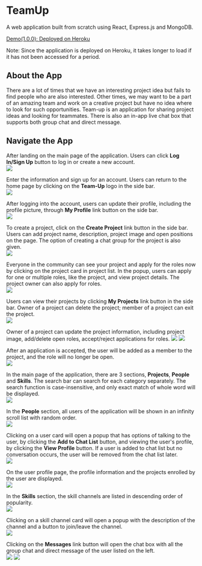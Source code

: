 # TeamUp

A web application built from scratch using React, Express.js and MongoDB.

[Demo(1.0.0): Deployed on Heroku](https://team-up-2021.herokuapp.com/)

Note: Since the application is deployed on Heroku, it takes longer to load if it has not been accessed for a period.

## About the App

There are a lot of times that we have an interesting project idea but fails to find people who are also interested. Other times, we may want to be a part of an amazing team and work on a creative project but have no idea where to look for such opportunities. Team-up is an application for sharing project ideas and looking for teammates. There is also an in-app live chat box that supports both group chat and direct message.

## Navigate the App

After landing on the main page of the application. Users can click **Log In/Sign Up** button to log in or create a new account.   
<img src="./app-previews/main-page.png" />   

Enter the information and sign up for an account. Users can return to the home page by clicking on the **Team-Up** logo in the side bar.   
<img src="./app-previews/sign-up.png" />   

After logging into the account, users can update their profile, including the profile picture, through **My Profile** link button on the side bar.   
<img src="./app-previews/my-profile.png" />

To create a project, click on the **Create Project** link button in the side bar. Users can add project name, description, project image and open positions on the page. The option of creating a chat group for the project is also given.   
<img src="./app-previews/create-project.png" />

Everyone in the community can see your project and apply for the roles now by clicking on the project card in project list. In the popup, users can apply for one or multiple roles, like the project, and view project details. The project owner can also apply for roles.   
<img src="./app-previews/project-popup.png"/>   

Users can view their projects by clicking **My Projects** link button in the side bar. Owner of a project can delete the project; member of a project can exit the project.   
<img src="./app-previews/my-projects.png"/>   

Owner of a project can update the project information, including project image, add/delete open roles, accept/reject applications for roles. 
<img src="./app-previews/add-delete-role.png"/> <img src="./app-previews/accept-reject-role.png"/>   

After an application is accepted, the user will be added as a member to the project, and the role will no longer be open.   
<img src="./app-previews/updated-project.png"/>   

In the main page of the application, there are 3 sections, **Projects**, **People** and **Skills**. The search bar can search for each category separately. The search function is case-insensitive, and only exact match of whole word will be displayed.   
<img src="./app-previews/search.png"/>   

In the **People** section, all users of the application will be shown in an infinity scroll list with random order.   
<img src="./app-previews/people-page.png"/>   

Clicking on a user card will open a popup that has options of talking to the user, by clicking the **Add to Chat List** button, and viewing the user's profile, by clicking the **View Profile** button. If a user is added to chat list but no conversation occurs, the user will be removed from the chat list later.   
<img src="./app-previews/user-popup.png"/>   

On the user profile page, the profile information and the projects enrolled by the user are displayed.   
<img src="./app-previews/user-profile.png"/>   

In the **Skills** section, the skill channels are listed in descending order of popularity.   
<img src="./app-previews/skills-page.png"/>   

Clicking on a skill channel card will open a popup with the description of the channel and a button to join/leave the channel.   
<img src="./app-previews/skill-popup.png"/>   

Clicking on the **Messages** link button will open the chat box with all the group chat and direct message of the user listed on the left.   
<img src="./app-previews/group-chat.png"/> <img src="./app-previews/direct-message.png"/>

